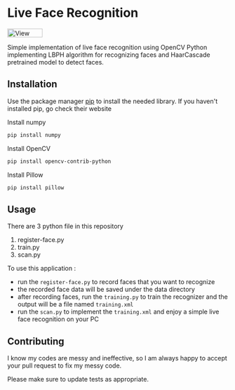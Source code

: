 # Live Face Recognition
<img src="https://views.whatilearened.today/views/github/dikamahard/Live-FaceRecognition.svg" width="80px" height="20px" alt="View" />   

Simple implementation of live face recognition using OpenCV Python implementing LBPH algorithm for recognizing faces and HaarCascade pretrained model to detect faces.

## Installation

Use the package manager [pip](https://pip.pypa.io/en/stable/) to install the needed library. If you haven't installed pip, go check their website

Install numpy
```bash
pip install numpy
```

Install OpenCV
```bash
pip install opencv-contrib-python
```

Install Pillow
```bash
pip install pillow
```

## Usage

There are 3 python file in this repository
1. register-face.py
2. train.py
3. scan.py

To use this application  : 
- run the `register-face.py` to record faces that you want to recognize
- the recorded face data will be saved under the data directory
- after recording faces, run the `training.py` to train the recognizer and the output will be a file named `training.xml`
- run the `scan.py` to implement the `training.xml` and enjoy a simple live face recognition on your PC

## Contributing
I know my codes are messy and ineffective, so I am always happy to accept your pull request to fix my messy code.


Please make sure to update tests as appropriate.
